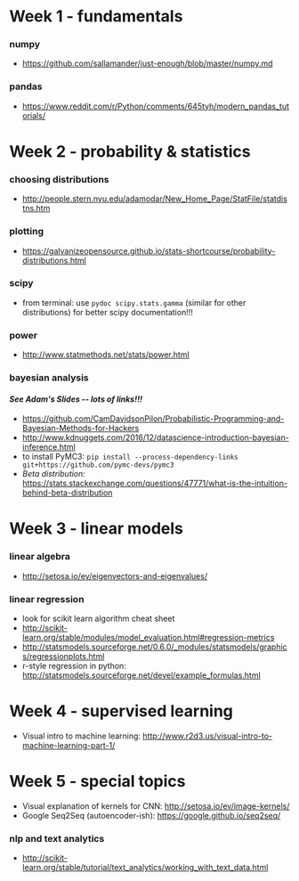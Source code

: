 # Week 1 - fundamentals
### numpy
* https://github.com/sallamander/just-enough/blob/master/numpy.md

### pandas
* https://www.reddit.com/r/Python/comments/645tyh/modern_pandas_tutorials/

# Week 2 - probability & statistics
### choosing distributions
* http://people.stern.nyu.edu/adamodar/New_Home_Page/StatFile/statdistns.htm

### plotting
* https://galvanizeopensource.github.io/stats-shortcourse/probability-distributions.html

### scipy
* from terminal: use `pydoc scipy.stats.gamma` (similar for other distributions) for better scipy documentation!!!

### power
* http://www.statmethods.net/stats/power.html

### bayesian analysis
#### *See Adam's Slides -- lots of links!!!*
* https://github.com/CamDavidsonPilon/Probabilistic-Programming-and-Bayesian-Methods-for-Hackers
* http://www.kdnuggets.com/2016/12/datascience-introduction-bayesian-inference.html
* to install PyMC3: `pip install --process-dependency-links git+https://github.com/pymc-devs/pymc3`
* *Beta distribution:* https://stats.stackexchange.com/questions/47771/what-is-the-intuition-behind-beta-distribution

# Week 3 - linear models
### linear algebra
* http://setosa.io/ev/eigenvectors-and-eigenvalues/

### linear regression
* look for scikit learn algorithm cheat sheet
* http://scikit-learn.org/stable/modules/model_evaluation.html#regression-metrics
* http://statsmodels.sourceforge.net/0.6.0/_modules/statsmodels/graphics/regressionplots.html
* r-style regression in python: http://statsmodels.sourceforge.net/devel/example_formulas.html

# Week 4 - supervised learning
* Visual intro to machine learning: http://www.r2d3.us/visual-intro-to-machine-learning-part-1/

# Week 5 - special topics
* Visual explanation of kernels for CNN: http://setosa.io/ev/image-kernels/
* Google Seq2Seq (autoencoder-ish): https://google.github.io/seq2seq/

### nlp and text analytics
* http://scikit-learn.org/stable/tutorial/text_analytics/working_with_text_data.html

